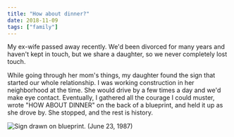 ```yaml
---
title: "How about dinner?"
date: 2018-11-09
tags: ["family"]
---
```


My ex-wife passed away recently. We'd been divorced for many years and haven't kept in touch, but we share a daughter, so we never completely lost touch.

While going through her mom's things, my daughter found the sign that started our whole relationship. I was working construction in her neighborhood at the time. She would drive by a few times a day and we'd make eye contact. Eventually, I gathered all the courage I could muster, wrote "HOW ABOUT DINNER" on the back of a blueprint, and held it up as she drove by. She stopped, and the rest is history.

![Sign drawn on blueprint. (June 23, 1987)](/img/2018/2018-11-09_how-about-dinner.png)

